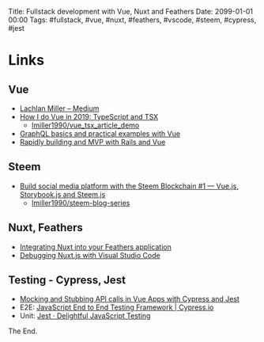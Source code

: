 Title: Fullstack development with Vue, Nuxt and Feathers
Date: 2099-01-01 00:00
Tags: #fullstack, #vue, #nuxt, #feathers, #vscode, #steem, #cypress, #jest

# Links

## Vue

* [Lachlan Miller – Medium](https://medium.com/@lachlanmiller_52885)
* [How I do Vue in 2019: TypeScript and TSX](https://medium.com/@lachlanmiller_52885/how-i-do-vue-in-2019-typescript-and-tsx-6b648a4decd3)
    * [lmiller1990/vue_tsx_article_demo](https://github.com/lmiller1990/vue_tsx_article_demo)
* [GraphQL basics and practical examples with Vue](https://medium.com/@lachlanmiller_52885/graphql-basics-and-practical-examples-with-vue-6b649b9685e0)
* [Rapidly building and MVP with Rails and Vue](https://codeburst.io/rapidly-building-and-mvp-with-rails-and-vue-5db6123ba45d)

## Steem

* [Build social media platform with the Steem Blockchain #1 — Vue.js, Storybook.js and Steem.js](https://medium.com/@lachlanmiller_52885/build-social-media-platform-with-the-steem-blockchain-1-vue-js-storybook-js-and-steem-js-a25bd7629a14)
    * [lmiller1990/steem-blog-series](https://github.com/lmiller1990/steem-blog-series/tree/part-2-post)

## Nuxt, Feathers

* [Integrating Nuxt into your Feathers application](https://blog.feathersjs.com/ssr-vuejs-app-with-feathers-and-nuxt-bb7dfd3e6397)
* [Debugging Nuxt.js with Visual Studio Code](https://codeburst.io/debugging-nuxt-js-with-visual-studio-code-724920140b8f)

## Testing - Cypress, Jest

* [Mocking and Stubbing API calls in Vue Apps with Cypress and Jest](https://codeburst.io/mocking-and-stubbing-api-calls-in-vue-apps-with-cypress-and-jest-53ba4f34706a)
* E2E: [JavaScript End to End Testing Framework | Cypress.io](https://www.cypress.io/)
* Unit: [Jest · Delightful JavaScript Testing](https://jestjs.io/)

The End.